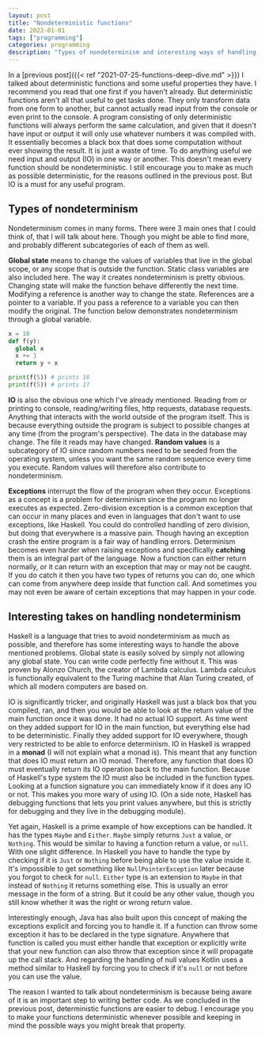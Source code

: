 ```yaml
---
layout: post
title: "Nondeterministic functions"
date: 2022-01-01
tags: ["programming"]
categories: programming
description: "Types of nondeterminism and interesting ways of handling them."
---
```


In a [previous post]({{< ref "2021-07-25-functions-deep-dive.md" >}}) I talked about deterministic functions and some useful properties they have. I recommend you read that one first if you haven't already. But deterministic functions aren't all that useful to get tasks done. They only transform data from one form to another, but cannot actually read input from the console or even print to the console. A program consisting of only deterministic functions will always perform the same calculation, and given that it doesn't have input or output it will only use whatever numbers it was compiled with. It essentially becomes a black box that does some computation without ever showing the result. It is just a waste of time. To do anything useful we need input and output (IO) in one way or another. This doesn't mean every function should be nondeterministic. I still encourage you to make as much as possible deterministic, for the reasons outlined in the previous post. But IO is a must for any useful program.

<!--Nondeterministic vs deterministic. Black boxes aren't very useful.-->

## Types of nondeterminism
Nondeterminism comes in many forms. There were 3 main ones that I could think of, that I will talk about here. Though you might be able to find more, and probably different subcategories of each of them as well.

**Global state** means to change the values of variables that live in the global scope, or any scope that is outside the function. Static class variables are also included here. The way it creates nondeterminism is pretty obvious. Changing state will make the function behave differently the next time. Modifying a reference is another way to change the state. References are a pointer to a variable. If you pass a reference to a variable you can then modify the original. The function below demonstrates nondeterminism through a global variable.
```py
x = 10
def f(y):
  global x
  x += 1
  return y + x

print(f(5)) # prints 16
print(f(5)) # prints 17
```

**IO** is also the obvious one which I've already mentioned. Reading from or printing to console, reading/writing files, http requests, database requests. Anything that interacts with the world outside of the program itself. This is because everything outside the program is subject to possible changes at any time (from the program's perspective). The data in the database may change. The file it reads may have changed. **Random values** is a subcategory of IO since random numbers need to be seeded from the operating system, unless you want the same random sequence every time you execute. Random values will therefore also contribute to nondeterminism.

**Exceptions** interrupt the flow of the program when they occur. Exceptions as a concept is a problem for determinism since the program no longer executes as expected. Zero-division exception is a common exception that can occur in many places and even in languages that don't want to use exceptions, like Haskell. You could do controlled handling of zero division, but doing that everywhere is a massive pain. Though having an exception crash the entire program is a fair way of handling errors. Determinism becomes even harder when raising exceptions and specifically **catching** them is an integral part of the language. Now a function can either return normally, or it can return with an exception that may or may not be caught. If you do catch it then you have two types of returns you can do, one which can come from anywhere deep inside that function call. And sometimes you may not even be aware of certain exceptions that may happen in your code.

## Interesting takes on handling nondeterminism
Haskell is a language that tries to avoid nondeterminism as much as possible, and therefore has some interesting ways to handle the above mentioned problems. Global state is easily solved by simply not allowing any global state. You can write code perfectly fine without it. This was proven by Alonzo Church, the creator of Lambda calculus. Lambda calculus is functionally equivalent to the Turing machine that Alan Turing created, of which all modern computers are based on.

IO is significantly tricker, and originally Haskell was just a black box that you compiled, ran, and then you would be able to look at the return value of the main function once it was done. It had no actual IO support. As time went on they added support for IO in the main function, but everything else had to be deterministic. Finally they added support for IO everywhere, though very restricted to be able to enforce determinism. IO in Haskell is wrapped in a **monad** (I will not explain what a monad is). This meant that any function that does IO must return an IO monad. Therefore, any function that does IO must eventually return its IO operation back to the main function. Because of Haskell's type system the IO must also be included in the function types. Looking at a function signature you can immediately know if it does any IO or not. This makes you more wary of using IO. (On a side note, Haskell has debugging functions that lets you print values anywhere, but this is strictly for debugging and they live in the debugging module).

Yet again, Haskell is a prime example of how exceptions can be handled. It has the types `Maybe` and `Either`. `Maybe` simply returns `Just` a value, or `Nothing`. This would be similar to having a function return a value, or `null`. With one slight difference. In Haskell you have to handle the type by checking if it is `Just` or `Nothing` before being able to use the value inside it. It's impossible to get something like `NullPointerException` later because you forgot to check for `null`. `Either` type is an extension to `Maybe` in that instead of `Nothing` it returns something else. This is usually an error message in the form of a string. But it could be any other value, though you still know whether it was the right or wrong return value. 

Interestingly enough, Java has also built upon this concept of making the exceptions explicit and forcing you to handle it. If a function can throw some exception it has to be declared in the type signature. Anywhere that function is called you must either handle that exception or explicitly write that your new function can also throw that exception since it will propagate up the call stack. And regarding the handling of null values Kotlin uses a method similar to Haskell by forcing you to check if it's `null` or not before you can use the value.

The reason I wanted to talk about nondeterminism is because being aware of it is an important step to writing better code. As we concluded in the previous post, deterministic functions are easier to debug. I encourage you to make your functions deterministic whenever possible and keeping in mind the possible ways you might break that property.
